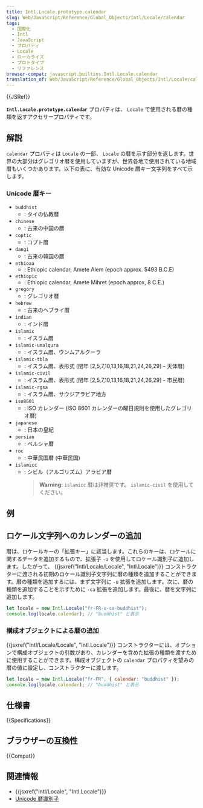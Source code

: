 ```yaml
---
title: Intl.Locale.prototype.calendar
slug: Web/JavaScript/Reference/Global_Objects/Intl/Locale/calendar
tags:
  - 国際化
  - Intl
  - JavaScript
  - プロパティ
  - Locale
  - ローカライズ
  - プロトタイプ
  - リファレンス
browser-compat: javascript.builtins.Intl.Locale.calendar
translation_of: Web/JavaScript/Reference/Global_Objects/Intl/Locale/calendar
---
```

{{JSRef}}

**`Intl.Locale.prototype.calendar`** プロパティは、 `Locale` で使用される暦の種類を返すアクセサープロパティです。

## 解説

`calendar` プロパティは `Locale` の一部、 `Locale` の暦を示す部分を返します。世界の大部分はグレゴリオ暦を使用していますが、世界各地で使用されている地域暦もいくつかあります。以下の表に、有効な Unicode 暦キー文字列をすべて示します。

### Unicode 暦キー

- `buddhist`
  - : タイの仏教暦
- `chinese`
  - : 古来の中国の暦
- `coptic`
  - : コプト暦
- `dangi`
  - : 古来の韓国の暦
- `ethioaa`
  - : Ethiopic calendar, Amete Alem (epoch approx. 5493 B.C.E)
- `ethiopic`
  - : Ethiopic calendar, Amete Mihret (epoch approx, 8 C.E.)
- `gregory`
  - : グレゴリオ暦
- `hebrew`
  - : 古来のヘブライ暦
- `indian`
  - : インド暦
- `islamic`
  - : イスラム暦
- `islamic-umalqura`
  - : イスラム暦、ウンムアルクーラ
- `islamic-tbla`
  - : イスラム暦、表形式 (閏年 [2,5,7,10,13,16,18,21,24,26,29] - 天体暦)
- `islamic-civil`
  - : イスラム暦、表形式 (閏年 [2,5,7,10,13,16,18,21,24,26,29] - 市民暦)
- `islamic-rgsa`
  - : イスラム暦、サウジアラビア地方
- `iso8601`
  - : ISO カレンダー (ISO 8601 カレンダーの曜日規則を使用したグレゴリオ暦)
- `japanese`
  - : 日本の皇紀
- `persian`
  - : ペルシャ暦
- `roc`
  - : 中華民国暦 (中華民国)
- `islamicc`
  - : シビル（アルゴリズム）アラビア暦
    > **Warning:** `islamicc` 暦は非推奨です。 `islamic-civil` を使用してください。

## 例

## ロケール文字列へのカレンダーの追加

暦は、ロケールキーの「拡張キー」に該当します。これらのキーは、ロケールに関するデータを追加するもので、拡張子 `-u` を使用してロケール識別子に追加します。したがって、 {{jsxref("Intl/Locale/Locale", "Intl.Locale")}} コンストラクターに渡される初期のロケール識別子文字列に暦の種類を追加することができます。暦の種類を追加するには、まず文字列に `-u` 拡張を追加します。次に、暦の種類を追加することを示すために `-ca` 拡張を追加します。最後に、暦を文字列に追加します。

```js
let locale = new Intl.Locale("fr-FR-u-ca-buddhist");
console.log(locale.calendar); // "buddhist" と表示
```

### 構成オブジェクトによる暦の追加

{{jsxref("Intl/Locale/Locale", "Intl.Locale")}} コンストラクターには、オプションで構成オブジェクトの引数があり、カレンダーを含めた拡張の種類を渡すために使用することができます。構成オブジェクトの `calendar` プロパティを望みの暦の値に設定し、コンストラクターに渡します。

```js
let locale = new Intl.Locale("fr-FR", { calendar: "buddhist" });
console.log(locale.calendar); // "buddhist" と表示
```

## 仕様書

{{Specifications}}

## ブラウザーの互換性

{{Compat}}

## 関連情報

- {{jsxref("Intl/Locale", "Intl.Locale")}}
- [Unicode 暦識別子](https://www.unicode.org/reports/tr35/#UnicodeCalendarIdentifier)
